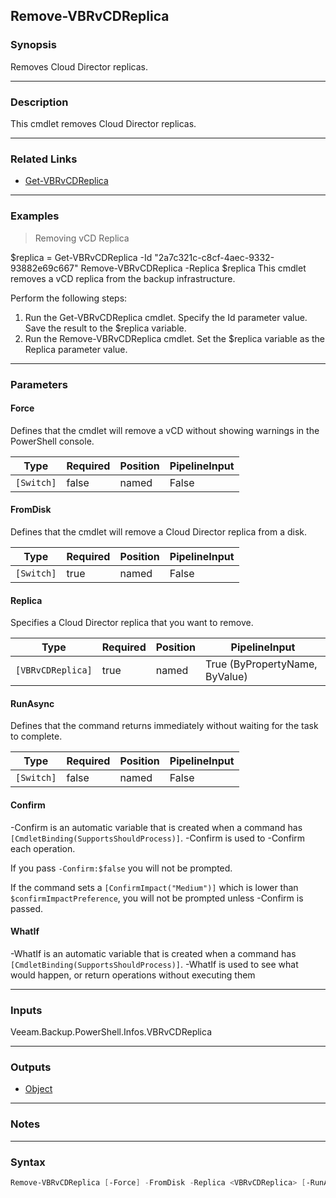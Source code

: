 Remove-VBRvCDReplica
--------------------

### Synopsis
Removes Cloud Director replicas.

---

### Description

This cmdlet removes Cloud Director replicas.

---

### Related Links
* [Get-VBRvCDReplica](Get-VBRvCDReplica)

---

### Examples
> Removing vCD Replica

$replica = Get-VBRvCDReplica -Id "2a7c321c-c8cf-4aec-9332-93882e69c667"
Remove-VBRvCDReplica -Replica $replica
This cmdlet removes a vCD replica from the backup infrastructure.

Perform the following steps:
1. Run the Get-VBRvCDReplica cmdlet. Specify the Id parameter value. Save the result to the $replica variable.
2. Run the Remove-VBRvCDReplica cmdlet. Set the $replica variable as the Replica parameter value.

---

### Parameters
#### **Force**
Defines that the cmdlet will remove  a vCD without showing warnings in the PowerShell console.

|Type      |Required|Position|PipelineInput|
|----------|--------|--------|-------------|
|`[Switch]`|false   |named   |False        |

#### **FromDisk**
Defines that the cmdlet will remove a Cloud Director replica from a disk.

|Type      |Required|Position|PipelineInput|
|----------|--------|--------|-------------|
|`[Switch]`|true    |named   |False        |

#### **Replica**
Specifies a Cloud Director replica that you want to remove.

|Type             |Required|Position|PipelineInput                 |
|-----------------|--------|--------|------------------------------|
|`[VBRvCDReplica]`|true    |named   |True (ByPropertyName, ByValue)|

#### **RunAsync**
Defines that the command returns immediately without waiting for the task to complete.

|Type      |Required|Position|PipelineInput|
|----------|--------|--------|-------------|
|`[Switch]`|false   |named   |False        |

#### **Confirm**
-Confirm is an automatic variable that is created when a command has ```[CmdletBinding(SupportsShouldProcess)]```.
-Confirm is used to -Confirm each operation.

If you pass ```-Confirm:$false``` you will not be prompted.

If the command sets a ```[ConfirmImpact("Medium")]``` which is lower than ```$confirmImpactPreference```, you will not be prompted unless -Confirm is passed.

#### **WhatIf**
-WhatIf is an automatic variable that is created when a command has ```[CmdletBinding(SupportsShouldProcess)]```.
-WhatIf is used to see what would happen, or return operations without executing them

---

### Inputs
Veeam.Backup.PowerShell.Infos.VBRvCDReplica

---

### Outputs
* [Object](https://learn.microsoft.com/en-us/dotnet/api/System.Object)

---

### Notes

---

### Syntax
```PowerShell
Remove-VBRvCDReplica [-Force] -FromDisk -Replica <VBRvCDReplica> [-RunAsync] [-Confirm] [-WhatIf] [<CommonParameters>]
```
